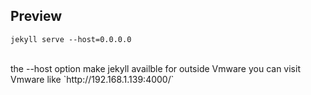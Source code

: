 ## Preview

`jekyll serve --host=0.0.0.0`   

<br/>
the --host option make jekyll availble for outside Vmware  
you can visit Vmware like `http://192.168.1.139:4000/`  

